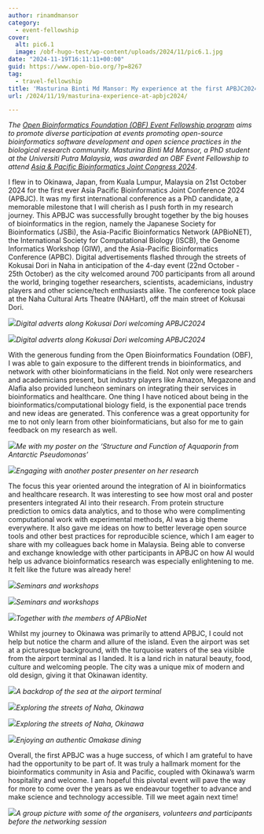 ```yaml
---
author: rinamdmansor
category:
  - event-fellowship
cover:
  alt: pic6.1
  image: /obf-hugo-test/wp-content/uploads/2024/11/pic6.1.jpg
date: "2024-11-19T16:11:11+00:00"
guid: https://www.open-bio.org/?p=8267
tag:
  - travel-fellowship
title: 'Masturina Binti Md Mansor: My experience at the first APBJC2024 in Naha city, Okinawa, Japan'
url: /2024/11/19/masturina-experience-at-apbjc2024/

---
```

_The [Open Bioinformatics Foundation (OBF) Event Fellowship program](/obf-hugo-test/travel-awards) aims to promote diverse participation at events promoting open-source bioinformatics software development and open science practices in the biological research community. Masturina Binti Md Mansor, a PhD student at the Universiti Putra Malaysia, was awarded an OBF Event Fellowship to attend [Asia & Pacific Bioinformatics Joint Congress 2024](https://www.apbjc.asia/)_.

I flew in to Okinawa, Japan, from Kuala Lumpur, Malaysia on 21st October 2024 for the first ever Asia Pacific Bioinformatics Joint Conference 2024 (APBJC). It was my first international conference as a PhD candidate, a memorable milestone that I will cherish as I push forth in my research journey. This APBJC was successfully brought together by the big houses of bioinformatics in the region, namely the Japanese Society for Bioinformatics (JSBi), the Asia-Pacific Bioinformatics Network (APBioNET), the International Society for Computational Biology (ISCB), the Genome Informatics Workshop (GIW), and the Asia-Pacific Bioinformatics Conference (APBC). Digital advertisements flashed through the streets of Kokusai Dori in Naha in anticipation of the 4-day event (22nd October - 25th October) as the city welcomed around 700 participants from all around the world, bringing together researchers, scientists, academicians, industry players and other science/tech enthusiasts alike. The conference took place at the Naha Cultural Arts Theatre (NAHart), off the main street of Kokusai Dori.

![](/obf-hugo-test/wp-content/uploads/2024/11/pic4.1.jpg)_Digital adverts along Kokusai Dori welcoming APBJC2024_

![](/obf-hugo-test/wp-content/uploads/2024/11/pic10-768x1024.jpg)_Digital adverts along Kokusai Dori welcoming APBJC2024_

With the generous funding from the Open Bioinformatics Foundation (OBF), I was able to gain exposure to the different trends in bioinformatics, and network with other bioinformaticians in the field. Not only were researchers and academicians present, but industry players like Amazon, Megazone and Alafia also provided luncheon seminars on integrating their services in bioinformatics and healthcare. One thing I have noticed about being in the bioinformatics/computational biology field, is the exponential pace trends and new ideas are generated. This conference was a great opportunity for me to not only learn from other bioinformaticians, but also for me to gain feedback on my research as well.

![](/obf-hugo-test/wp-content/uploads/2024/11/pic6.1.jpg)_Me with my poster on the ‘Structure and Function of Aquaporin from Antarctic Pseudomonas’_

![](/obf-hugo-test/wp-content/uploads/2024/11/pic14-1024x684.jpg)_Engaging with another poster presenter on her research_

The focus this year oriented around the integration of AI in bioinformatics and healthcare research. It was interesting to see how most oral and poster presenters integrated AI into their research. From protein structure prediction to omics data analytics, and to those who were complimenting computational work with experimental methods, AI was a big theme everywhere. It also gave me ideas on how to better leverage open source tools and other best practices for reproducible science, which I am eager to share with my colleagues back home in Malaysia. Being able to converse and exchange knowledge with other participants in APBJC on how AI would help us advance bioinformatics research was especially enlightening to me. It felt like the future was already here!

![](/obf-hugo-test/wp-content/uploads/2024/11/pic13-1024x576.jpg)_Seminars and workshops_

![](/obf-hugo-test/wp-content/uploads/2024/11/pic12-1024x768.jpg)_Seminars and workshops_

![](/obf-hugo-test/wp-content/uploads/2024/11/pic16-1024x684.jpg)_Together with the members of APBioNet_

Whilst my journey to Okinawa was primarily to attend APBJC, I could not help but notice the charm and allure of the island. Even the airport was set at a picturesque background, with the turquoise waters of the sea visible from the airport terminal as I landed. It is a land rich in natural beauty, food, culture and welcoming people. The city was a unique mix of modern and old design, giving it that Okinawan identity.

![](/obf-hugo-test/wp-content/uploads/2024/11/pic17.jpg)_A backdrop of the sea at the airport terminal_

![](/obf-hugo-test/wp-content/uploads/2024/11/pic9.jpg)_Exploring the streets of Naha, Okinawa_

![](/obf-hugo-test/wp-content/uploads/2024/11/pic3.jpg)_Exploring the streets of Naha, Okinawa_

![](/obf-hugo-test/wp-content/uploads/2024/11/pic2.jpg)_Enjoying an authentic Omakase dining_

Overall, the first APBJC was a huge success, of which I am grateful to have had the opportunity to be part of. It was truly a hallmark moment for the bioinformatics community in Asia and Pacific, coupled with Okinawa’s warm hospitality and welcome. I am hopeful this pivotal event will pave the way for more to come over the years as we endeavour together to advance and make science and technology accessible. Till we meet again next time!

![](/obf-hugo-test/wp-content/uploads/2024/11/pic18-1024x684.jpg)_A group picture with some of the organisers, volunteers and participants before the networking session_

